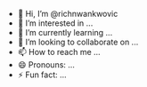 - 👋 Hi, I’m @richnwankwovic
- 👀 I’m interested in ...
- 🌱 I’m currently learning ...
- 💞️ I’m looking to collaborate on ...
- 📫 How to reach me ...
- 😄 Pronouns: ...
- ⚡ Fun fact: ...

<!---
richnwankwovic/richnwankwovic is a ✨ special ✨ repository because its `README.md` (this file) appears on your GitHub profile.
You can click the Preview link to take a look at your changes.
--->
